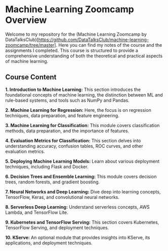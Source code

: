 # Machine Learning Zoomcamp Overview

Welcome to my repository for the (Machine Learning Zoomcamp by DataTalksClub)[https://github.com/DataTalksClub/machine-learning-zoomcamp/tree/master]. Here you can find my notes of the course and the assignments I completed. This course is structured to provide a comprehensive understanding of both the theoretical and practical aspects of machine learning.

## Course Content

**1. Introduction to Machine Learning:** This section introduces the foundational concepts of machine learning, the distinction between ML and rule-based systems, and tools such as NumPy and Pandas.

**2. Machine Learning for Regression:** Here, the focus is on regression techniques, data preparation, and feature engineering.

**3. Machine Learning for Classification:** This module covers classification methods, data preparation, and the importance of features.

**4. Evaluation Metrics for Classification:** This section delves into understanding accuracy, confusion tables, ROC curves, and other evaluation metrics.

**5. Deploying Machine Learning Models:** Learn about various deployment techniques, including Flask and Docker.

**6. Decision Trees and Ensemble Learning:** This module covers decision trees, random forests, and gradient boosting.

**7. Neural Networks and Deep Learning:** Dive deep into learning concepts, TensorFlow, Keras, and convolutional neural networks.

**8. Serverless Deep Learning:** Understand serverless concepts, AWS Lambda, and TensorFlow Lite.

**9. Kubernetes and TensorFlow Serving:** This section covers Kubernetes, TensorFlow Serving, and deployment techniques.

**10. KServe:** An optional module that provides insights into KServe, its applications, and deployment techniques.